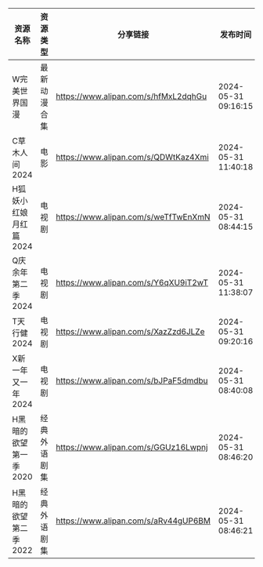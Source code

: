 | 资源名称          | 资源类型   | 分享链接                                 | 发布时间                |
| ------------- | ------ | ------------------------------------ | ------------------- |
| W完美世界国漫       | 最新动漫合集 | https://www.alipan.com/s/hfMxL2dqhGu | 2024-05-31 09:16:15 |
| C草木人间2024     | 电影     | https://www.alipan.com/s/QDWtKaz4Xmi | 2024-05-31 11:40:18 |
| H狐妖小红娘月红篇2024 | 电视剧    | https://www.alipan.com/s/weTfTwEnXmN | 2024-05-31 08:44:15 |
| Q庆余年第二季2024   | 电视剧    | https://www.alipan.com/s/Y6qXU9iT2wT | 2024-05-31 11:38:07 |
| T天行健2024      | 电视剧    | https://www.alipan.com/s/XazZzd6JLZe | 2024-05-31 09:20:16 |
| X新一年又一年2024   | 电视剧    | https://www.alipan.com/s/bJPaF5dmdbu | 2024-05-31 08:40:08 |
| H黑暗的欲望第一季2020 | 经典外语剧集 | https://www.alipan.com/s/GGUz16Lwpnj | 2024-05-31 08:46:20 |
| H黑暗的欲望第二季2022 | 经典外语剧集 | https://www.alipan.com/s/aRv44gUP6BM | 2024-05-31 08:46:21 |

